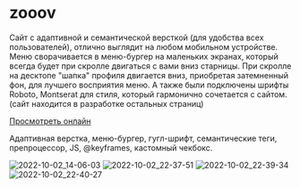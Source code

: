 # zooov

Сайт с адаптивной и семантической версткой (для удобства всех пользователей), отлично выглядит на любом мобильном устройстве. 
Меню сворачивается в меню-бургер на маленьких экранах, который всегда будет при скролле двигаться с вами вниз старницы. 
При скролле на десктопе "шапка" профиля двигается вниз, приобретая затемненный фон, для лучшего восприятия меню.
А также были подключены шрифты Roboto, Montserat для стиля, который гармонично сочетается с сайтом. 
(сайт находится в разработке остальных страниц)

[Просмотреть онлайн](https://teacher-cheater.github.io/zooov/)

Адаптивная верстка, меню-бургер, гугл-шрифт, семантические теги, препроцессор, JS, @keyframes, кастомный чекбокс.

![2022-10-02_14-06-03](https://user-images.githubusercontent.com/85887160/193473118-e5f18c43-3c4f-4d74-b9c7-851cbdf4b257.png)
![2022-10-02_22-37-51](https://user-images.githubusercontent.com/85887160/193473124-c9cc1d1f-b934-4d9b-b214-17ba37f56048.png)
![2022-10-02_22-39-34](https://user-images.githubusercontent.com/85887160/193473127-0be1fa02-c50e-40f8-8e34-df39c2ad11a3.png)
![2022-10-02_22-40-27](https://user-images.githubusercontent.com/85887160/193473130-b862d7cb-53b8-4845-b403-f16504e0b38d.png)
